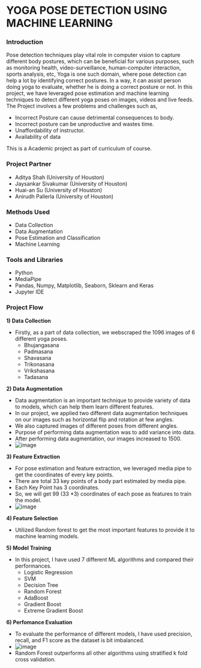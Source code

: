 # YOGA POSE DETECTION USING MACHINE LEARNING

### Introduction
Pose detection techniques play vital role in computer vision to capture different body postures, which can be beneficial for various purposes, such as monitoring health, video-surveillance, human-computer interaction, sports analysis, etc,
Yoga is one such domain, where pose detection can help a lot by identifying correct postures. In a way, it can assist person doing yoga to evaluate, whether he is doing a correct posture or not.
In this project, we have leveraged pose estimation and machine learning techniques to detect different yoga poses on images, videos and live feeds. The Project involves a few problems and challenges such as, 

* Incorrect Posture can cause detrimental consequences to body.
* Incorrect posture can be unproductive and wastes time.
* Unaffordability of instructor.
* Availability of data

This is a Academic project as part of curriculum of course.

### Project Partner
- Aditya Shah (University of Houston)
- Jaysankar Sivakumar (University of Houston)
- Huai-an Su (University of Houston)
- Anirudh Pallerla (University of Houston)

### Methods Used
- Data Collection
- Data Augmentation
- Pose Estimation and Classification
- Machine Learning

### Tools and Libraries
- Python
- MediaPipe
- Pandas, Numpy, Matplotlib, Seaborn, Sklearn and Keras
- Jupyter IDE

### Project Flow
<b>1) Data Collection</b>
- Firstly, as a part of data collection, we webscraped the 1096 images of 6 different yoga poses.
    * Bhujangasana
    * Padmasana
    * Shavasana
    * Trikonasana
    * Vrikshasana
    * Tadasana
  
<b>2) Data Augmentation</b>
  - Data augmentation is an important technique to provide variety of data to models, which can help them learn different features.
  - In our project, we applied two different data augmentation techniques on our images such as horizontal flip and rotation at few angles.
  - We also captured images of different poses from different angles.
  - Purpose of performing data augmentation was to add variance into data.
  - After performing data augmentation, our images increased to 1500.
  - ![image](https://user-images.githubusercontent.com/55615788/149187272-8c145a5f-06b1-4ff7-867d-7119470d13ae.png)

   
<b>3) Feature Extraction</b>
  - For pose estimation and feature extraction, we leveraged media pipe to get the coordinates of  every key points.
  - There are total 33 key points of a body part estimated by media pipe.
  - Each Key Point has 3 coordinates.
  - So, we will get 99 (33 *3) coordinates of each pose as features to train the model.
  - ![image](https://user-images.githubusercontent.com/55615788/149187852-804c63fc-0961-42a2-9fc5-ffabc3fa260c.png)



    
<b>4) Feature Selection</b>
 - Utilized Random forest to get the most important features to provide it to machine learning models. 

<b>5) Model Training</b>
  - In this project, I have used 7 different ML algorithms and compared their performances.
    - Logistic Regression
    - SVM
    - Decision Tree
    - Random Forest
    - AdaBoost
    - Gradient Boost
    - Extreme Gradient Boost

<b>6) Perfomance Evaluation</b>
  - To evaluate the performance of different models, I have used precision, recall, and F1 score as the dataset is bit imbalanced.
  - ![image](https://user-images.githubusercontent.com/55615788/149054835-123544f7-f56f-4c7f-a67f-55386822b62a.png)
  - Random Forest outperforms all other algorithms using stratified k fold cross validation.
